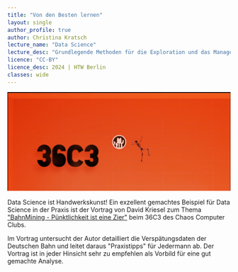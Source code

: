 ```yaml
---
title: "Von den Besten lernen"
layout: single
author_profile: true
author: Christina Kratsch
lecture_name: "Data Science"
lecture_desc: "Grundlegende Methoden für die Exploration und das Management von Daten."
licence: "CC-BY"
licence_desc: 2024 | HTW Berlin 
classes: wide
---
```


![Kriesel: Bahn Mining](img/36C3.png)


Data Science ist Handwerkskunst! Ein exzellent gemachtes Beispiel für Data Science in der Praxis ist der Vortrag von David Kriesel zum Thema ["BahnMining - Pünktlichkeit ist eine Zier"](https://media.ccc.de/v/36c3-10652-bahnmining_-_punktlichkeit_ist_eine_zier) beim 36C3 des Chaos Computer Clubs.


Im Vortrag untersucht der Autor detailliert die Verspätungsdaten der Deutschen Bahn und leitet daraus "Praxistipps" für Jedermann ab. Der Vortrag ist in jeder Hinsicht sehr zu empfehlen als Vorbild für eine gut gemachte Analyse.

